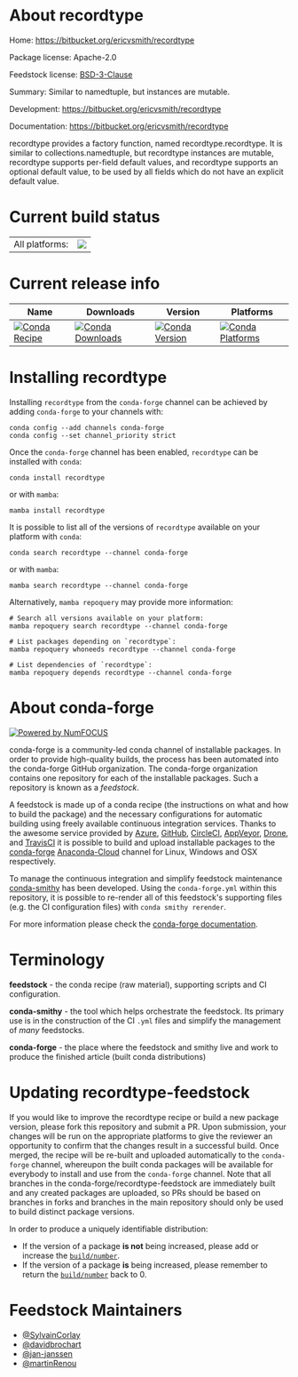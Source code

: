 About recordtype
================

Home: https://bitbucket.org/ericvsmith/recordtype

Package license: Apache-2.0

Feedstock license: [BSD-3-Clause](https://github.com/conda-forge/recordtype-feedstock/blob/main/LICENSE.txt)

Summary: Similar to namedtuple, but instances are mutable.

Development: https://bitbucket.org/ericvsmith/recordtype

Documentation: https://bitbucket.org/ericvsmith/recordtype

recordtype provides a factory function, named recordtype.recordtype. It is
similar to collections.namedtuple, but recordtype instances are mutable,
recordtype supports per-field default values, and recordtype supports an
optional default value, to be used by all fields which do not have an
explicit default value.


Current build status
====================


<table><tr><td>All platforms:</td>
    <td>
      <a href="https://dev.azure.com/conda-forge/feedstock-builds/_build/latest?definitionId=8426&branchName=main">
        <img src="https://dev.azure.com/conda-forge/feedstock-builds/_apis/build/status/recordtype-feedstock?branchName=main">
      </a>
    </td>
  </tr>
</table>

Current release info
====================

| Name | Downloads | Version | Platforms |
| --- | --- | --- | --- |
| [![Conda Recipe](https://img.shields.io/badge/recipe-recordtype-green.svg)](https://anaconda.org/conda-forge/recordtype) | [![Conda Downloads](https://img.shields.io/conda/dn/conda-forge/recordtype.svg)](https://anaconda.org/conda-forge/recordtype) | [![Conda Version](https://img.shields.io/conda/vn/conda-forge/recordtype.svg)](https://anaconda.org/conda-forge/recordtype) | [![Conda Platforms](https://img.shields.io/conda/pn/conda-forge/recordtype.svg)](https://anaconda.org/conda-forge/recordtype) |

Installing recordtype
=====================

Installing `recordtype` from the `conda-forge` channel can be achieved by adding `conda-forge` to your channels with:

```
conda config --add channels conda-forge
conda config --set channel_priority strict
```

Once the `conda-forge` channel has been enabled, `recordtype` can be installed with `conda`:

```
conda install recordtype
```

or with `mamba`:

```
mamba install recordtype
```

It is possible to list all of the versions of `recordtype` available on your platform with `conda`:

```
conda search recordtype --channel conda-forge
```

or with `mamba`:

```
mamba search recordtype --channel conda-forge
```

Alternatively, `mamba repoquery` may provide more information:

```
# Search all versions available on your platform:
mamba repoquery search recordtype --channel conda-forge

# List packages depending on `recordtype`:
mamba repoquery whoneeds recordtype --channel conda-forge

# List dependencies of `recordtype`:
mamba repoquery depends recordtype --channel conda-forge
```


About conda-forge
=================

[![Powered by
NumFOCUS](https://img.shields.io/badge/powered%20by-NumFOCUS-orange.svg?style=flat&colorA=E1523D&colorB=007D8A)](https://numfocus.org)

conda-forge is a community-led conda channel of installable packages.
In order to provide high-quality builds, the process has been automated into the
conda-forge GitHub organization. The conda-forge organization contains one repository
for each of the installable packages. Such a repository is known as a *feedstock*.

A feedstock is made up of a conda recipe (the instructions on what and how to build
the package) and the necessary configurations for automatic building using freely
available continuous integration services. Thanks to the awesome service provided by
[Azure](https://azure.microsoft.com/en-us/services/devops/), [GitHub](https://github.com/),
[CircleCI](https://circleci.com/), [AppVeyor](https://www.appveyor.com/),
[Drone](https://cloud.drone.io/welcome), and [TravisCI](https://travis-ci.com/)
it is possible to build and upload installable packages to the
[conda-forge](https://anaconda.org/conda-forge) [Anaconda-Cloud](https://anaconda.org/)
channel for Linux, Windows and OSX respectively.

To manage the continuous integration and simplify feedstock maintenance
[conda-smithy](https://github.com/conda-forge/conda-smithy) has been developed.
Using the ``conda-forge.yml`` within this repository, it is possible to re-render all of
this feedstock's supporting files (e.g. the CI configuration files) with ``conda smithy rerender``.

For more information please check the [conda-forge documentation](https://conda-forge.org/docs/).

Terminology
===========

**feedstock** - the conda recipe (raw material), supporting scripts and CI configuration.

**conda-smithy** - the tool which helps orchestrate the feedstock.
                   Its primary use is in the construction of the CI ``.yml`` files
                   and simplify the management of *many* feedstocks.

**conda-forge** - the place where the feedstock and smithy live and work to
                  produce the finished article (built conda distributions)


Updating recordtype-feedstock
=============================

If you would like to improve the recordtype recipe or build a new
package version, please fork this repository and submit a PR. Upon submission,
your changes will be run on the appropriate platforms to give the reviewer an
opportunity to confirm that the changes result in a successful build. Once
merged, the recipe will be re-built and uploaded automatically to the
`conda-forge` channel, whereupon the built conda packages will be available for
everybody to install and use from the `conda-forge` channel.
Note that all branches in the conda-forge/recordtype-feedstock are
immediately built and any created packages are uploaded, so PRs should be based
on branches in forks and branches in the main repository should only be used to
build distinct package versions.

In order to produce a uniquely identifiable distribution:
 * If the version of a package **is not** being increased, please add or increase
   the [``build/number``](https://docs.conda.io/projects/conda-build/en/latest/resources/define-metadata.html#build-number-and-string).
 * If the version of a package **is** being increased, please remember to return
   the [``build/number``](https://docs.conda.io/projects/conda-build/en/latest/resources/define-metadata.html#build-number-and-string)
   back to 0.

Feedstock Maintainers
=====================

* [@SylvainCorlay](https://github.com/SylvainCorlay/)
* [@davidbrochart](https://github.com/davidbrochart/)
* [@jan-janssen](https://github.com/jan-janssen/)
* [@martinRenou](https://github.com/martinRenou/)

